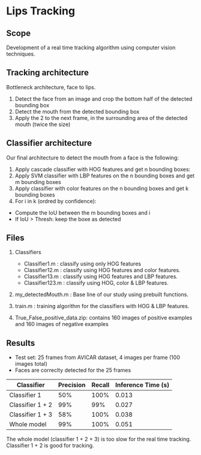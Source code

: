 # Lips Tracking
## Scope
Development of a real time tracking algorithm using computer vision techniques. 
## Tracking architecture
Bottleneck architecture, face to lips.
1. Detect the face from an image and crop the bottom half of the detected bounding box
2. Detect the mouth from the detected bounding box
3. Apply the 2 to the next frame, in the surrounding area of the detected mouth (twice the size)

## Classifier architecture
Our final architecture to detect the mouth from a face is the following:
1. Apply cascade classifier with HOG features and get n bounding boxes:
2. Apply SVM classifier with LBP features on the n bounding boxes and get m bounding boxes
3. Apply classifier with color features on the n bounding boxes and get k bounding boxes
4. For i in k (ordred by confidence):
  - Compute the IoU between the m bounding boxes and i
  - If IoU > Thresh: keep the boxe as detected

## Files

1. Classifiers
   - Classifier1.m : classify using only HOG features
   - Classifier12.m : classify using HOG features and color features.
   - Classifier13.m : classify using HOG features and LBP features.
   - Classifier123.m : classify using HOG, color & LBP features.
   
2. my_detectedMouth.m : Base line of our study using prebuilt functions.

3. train.m : training algorithm for the classifiers with HOG & LBP features.

4. True_False_positive_data.zip: contains 160 images of positive examples and 160 images of negative examples

## Results
- Test set: 25 frames from AVICAR dataset, 4 images per frame (100 images total)
- Faces are correclty detected for the 25 frames 

| Classifier    | Precision |Recall | Inference Time (s) |
| ------------- | -------------- | -------------- | -------------- |
| Classifier 1  |  50%  | 100%	 |    0.013  |
| Classifier 1 + 2  | 99% | 99%	 |    0.027  | 
| Classifier 1 + 3  |58% | 100%  |	  0.038  |
| Whole model	      | 99% | 100% |    0.051  |

The whole model (classifier 1 + 2 + 3) is too slow for the real time tracking. 
Classifier 1 + 2 is good for tracking.
